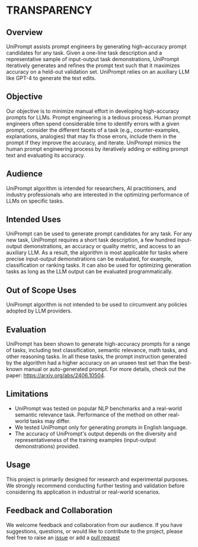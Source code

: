 # TRANSPARENCY

## Overview
UniPrompt assists prompt engineers by generating high-accuracy prompt candidates for any task. Given a one-line task description and a representative sample of input-output task demonstrations, UniPrompt iteratively generates and refines the prompt text such that it maximizes accuracy on a held-out validation set. UniPrompt relies on an auxiliary LLM like GPT-4 to generate the text edits.

## Objective
Our objective is to minimize manual effort in developing high-accuracy prompts for LLMs. Prompt engineering is a tedious process. Human prompt engineers often spend considerable time to identify errors with a given prompt, consider the different facets of a task (e.g., counter-examples, explanations, analogies) that may fix those errors, include them in the prompt if they improve the accuracy, and iterate. UniPrompt mimics the human prompt engineering process by iteratively adding or editing prompt text and evaluating its accuracy. 

## Audience
UniPrompt algorithm is intended for researchers, AI practitioners, and industry professionals who are interested in the optimizing performance of LLMs on specific tasks.

## Intended Uses
UniPrompt can be used to generate prompt candidates for any task. For any new task, UniPrompt requires a short task description, a few hundred input-output demonstrations, an accuracy or quality metric, and access to an auxiliary LLM. As a result, the algorithm is most applicable for tasks where precise input-output demonstrations can be evaluated, for example, classification or ranking tasks. It can also be used for optimizing generation tasks as long as the LLM output can be evaluated programmatically. 

## Out of Scope Uses
UniPrompt algorithm is not intended to be used to circumvent any policies adopted by LLM providers.

## Evaluation
UniPrompt has been shown to generate high-accuracy prompts for a range of tasks, including text classification, semantic relevance, math tasks, and other reasoning tasks. In all these tasks, the prompt instruction generated by the algorithm had a higher accuracy on an unseen test set than the best-known manual or auto-generated prompt. For more details, check out the paper: https://arxiv.org/abs/2406.10504.


## Limitations
- UniPrompt was tested on popular NLP benchmarks and a real-world semantic relevance task. Performance of the method on other real-world tasks may differ.
- We tested UniPrompt only for generating prompts in English language.
- The accuracy of UniPrompt's output depends on the diversity and representativeness of the training examples (input-output demonstrations) provided.


## Usage
This project is primarily designed for research and experimental purposes. We strongly recommend conducting further testing and validation before considering its application in industrial or real-world scenarios.

## Feedback and Collaboration
We welcome feedback and collaboration from our audience. If you have suggestions, questions, or would like to contribute to the project, please feel free to raise an [issue](https://github.com/microsoft/UniPrompt/issues) or add a [pull request](https://github.com/microsoft/UniPrompt/pulls)
